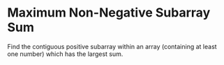 # Maximum Non-Negative Subarray Sum
Find the contiguous positive subarray within an array (containing at least one number) which has the largest sum.